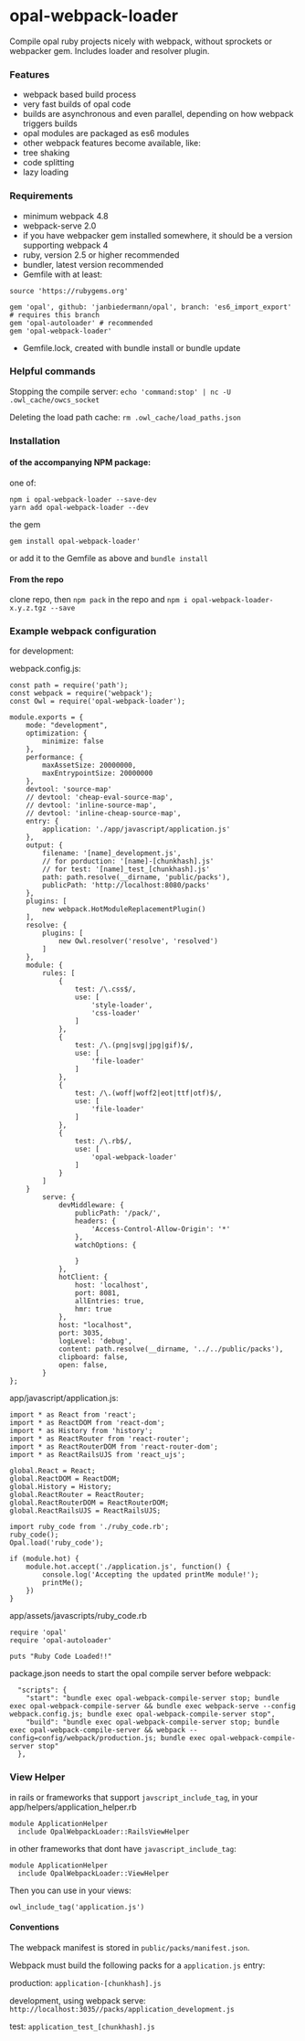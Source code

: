 # opal-webpack-loader
Compile opal ruby projects nicely with webpack, without sprockets or webpacker gem.
Includes loader and resolver plugin.
### Features
- webpack based build process
- very fast builds of opal code
- builds are asynchronous and even parallel, depending on how webpack triggers builds
- opal modules are packaged as es6 modules
- other webpack features become available, like:
- tree shaking
- code splitting
- lazy loading
### Requirements
- minimum webpack 4.8
- webpack-serve 2.0
- if you have webpacker gem installed somewhere, it should be a version supporting webpack 4
- ruby, version 2.5 or higher recommended
- bundler, latest version recommended
- Gemfile with at least: 
```
source 'https://rubygems.org'

gem 'opal', github: 'janbiedermann/opal', branch: 'es6_import_export' # requires this branch
gem 'opal-autoloader' # recommended
gem 'opal-webpack-loader'
```
- Gemfile.lock, created with bundle install or bundle update
### Helpful commands
Stopping the compile server: `echo 'command:stop' | nc -U .owl_cache/owcs_socket`

Deleting the load path cache: `rm .owl_cache/load_paths.json`
### Installation
#### of the accompanying NPM package:
one of:
```
npm i opal-webpack-loader --save-dev
yarn add opal-webpack-loader --dev
```
the gem
```
gem install opal-webpack-loader'
```
or add it to the Gemfile as above and `bundle install`
#### From the repo
clone repo, then `npm pack` in the repo and `npm i opal-webpack-loader-x.y.z.tgz --save`
### Example webpack configuration
for development:

webpack.config.js:
```
const path = require('path');
const webpack = require('webpack');
const Owl = require('opal-webpack-loader');

module.exports = {
    mode: "development",
    optimization: {
        minimize: false
    },
    performance: {
        maxAssetSize: 20000000,
        maxEntrypointSize: 20000000
    },
    devtool: 'source-map'
    // devtool: 'cheap-eval-source-map',
    // devtool: 'inline-source-map',
    // devtool: 'inline-cheap-source-map',
    entry: {
        application: './app/javascript/application.js'
    },
    output: {
        filename: '[name]_development.js',
        // for porduction: '[name]-[chunkhash].js'
        // for test: '[name]_test_[chunkhash].js'
        path: path.resolve(__dirname, 'public/packs'),
        publicPath: 'http://localhost:8080/packs'
    },
    plugins: [
        new webpack.HotModuleReplacementPlugin()
    ],
    resolve: {
        plugins: [
            new Owl.resolver('resolve', 'resolved')
        ]
    },
    module: {
        rules: [
            {
                test: /\.css$/,
                use: [
                    'style-loader',
                    'css-loader'
                ]
            },
            {
                test: /\.(png|svg|jpg|gif)$/,
                use: [
                    'file-loader'
                ]
            },
            {
                test: /\.(woff|woff2|eot|ttf|otf)$/,
                use: [
                    'file-loader'
                ]
            },
            {
                test: /\.rb$/,
                use: [
                    'opal-webpack-loader'
                ]
            }
        ]
    }
        serve: {
            devMiddleware: {
                publicPath: '/pack/',
                headers: {
                    'Access-Control-Allow-Origin': '*'
                },
                watchOptions: {
    
                }
            },
            hotClient: {
                host: 'localhost',
                port: 8081,
                allEntries: true,
                hmr: true
            },
            host: "localhost",
            port: 3035,
            logLevel: 'debug',
            content: path.resolve(__dirname, '../../public/packs'),
            clipboard: false,
            open: false,
        }
};
```
app/javascript/application.js:
```
import * as React from 'react';
import * as ReactDOM from 'react-dom';
import * as History from 'history';
import * as ReactRouter from 'react-router';
import * as ReactRouterDOM from 'react-router-dom';
import * as ReactRailsUJS from 'react_ujs';

global.React = React;
global.ReactDOM = ReactDOM;
global.History = History;
global.ReactRouter = ReactRouter;
global.ReactRouterDOM = ReactRouterDOM;
global.ReactRailsUJS = ReactRailsUJS;

import ruby_code from './ruby_code.rb';
ruby_code();
Opal.load('ruby_code');

if (module.hot) {
    module.hot.accept('./application.js', function() {
        console.log('Accepting the updated printMe module!');
        printMe();
    })
}
```
app/assets/javascripts/ruby_code.rb
```
require 'opal'
require 'opal-autoloader'

puts "Ruby Code Loaded!!"
```
package.json needs to start the opal compile server before webpack:
```
  "scripts": {
    "start": "bundle exec opal-webpack-compile-server stop; bundle exec opal-webpack-compile-server && bundle exec webpack-serve --config webpack.config.js; bundle exec opal-webpack-compile-server stop",
    "build": "bundle exec opal-webpack-compile-server stop; bundle exec opal-webpack-compile-server && webpack --config=config/webpack/production.js; bundle exec opal-webpack-compile-server stop"
  },
```
### View Helper
in rails or frameworks that support `javscript_include_tag`, in your app/helpers/application_helper.rb
``` 
module ApplicationHelper
  include OpalWebpackLoader::RailsViewHelper
```
in other frameworks that dont have `javascript_include_tag`:
``` 
module ApplicationHelper
  include OpalWebpackLoader::ViewHelper
```

Then you can use in your views:
```
owl_include_tag('application.js')
```

#### Conventions
The webpack manifest is stored in `public/packs/manifest.json`.

Webpack must build the following packs for a `application.js` entry:

production: `application-[chunkhash].js`

development, using webpack serve: `http://localhost:3035//packs/application_development.js`

test: `application_test_[chunkhash].js`
